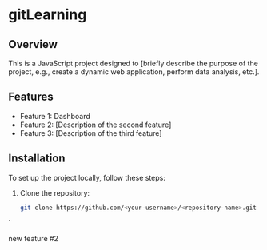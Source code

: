 # gitLearning

## Overview
This is a JavaScript project designed to [briefly describe the purpose of the project, e.g., create a dynamic web application, perform data analysis, etc.].

## Features
- Feature 1: Dashboard
- Feature 2: [Description of the second feature]
- Feature 3: [Description of the third feature]

## Installation
To set up the project locally, follow these steps:

1. Clone the repository:
   ```bash
   git clone https://github.com/<your-username>/<repository-name>.git
`

new feature #2
